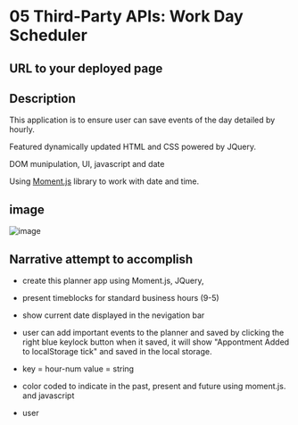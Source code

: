 
# 05 Third-Party APIs: Work Day Scheduler

## URL to your deployed page


## Description

This application is to ensure user can save events of the day detailed by hourly.

Featured dynamically updated HTML and CSS powered by JQuery.

DOM munipulation, UI, javascript and date

Using [Moment.js](https://momentjs.com/) library to work with date and time.


## image 
![image](https://user-images.githubusercontent.com/92215345/162697496-64ffe549-1ecb-43a4-929f-d9303326803b.png)




## Narrative attempt to accomplish

- create this planner app using Moment.js, JQuery, 


- present timeblocks for standard business hours (9-5)

- show current date displayed in the nevigation bar


- user can add important events to the planner and saved by clicking the right blue keylock button when it saved, it will show "Appontment Added to localStorage tick" and saved in the local storage. 

- key  = hour-num
value = string 


- color coded to indicate in the past, present and future using moment.js. and javascript 

- user 
